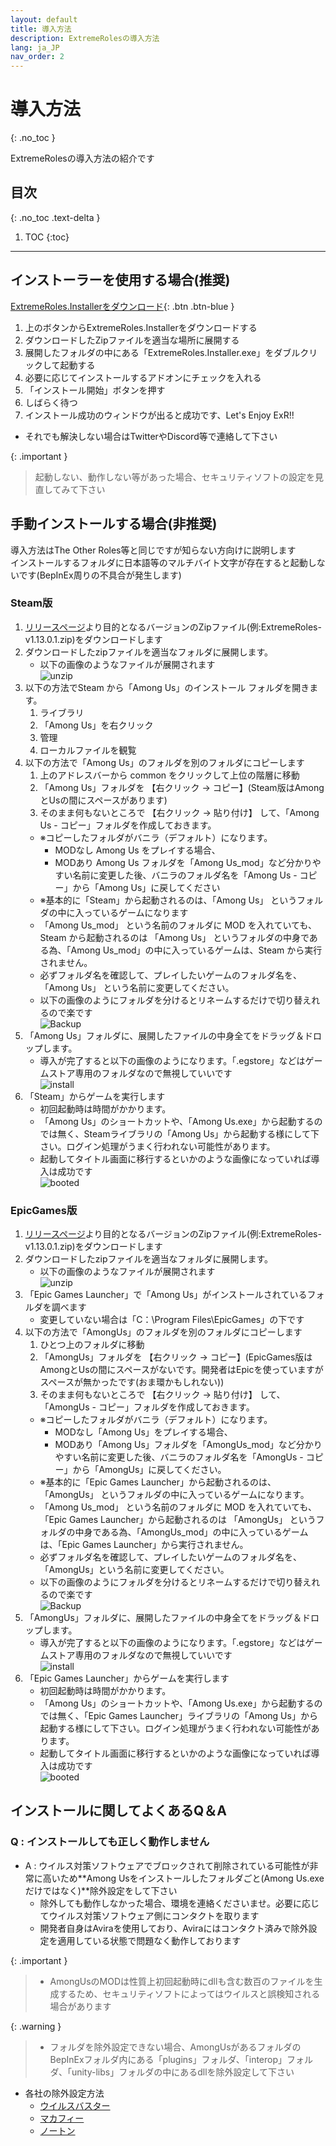 ```yaml
---
layout: default
title: 導入方法
description: ExtremeRolesの導入方法
lang: ja_JP
nav_order: 2
---
```


# 導入方法
{: .no_toc }

ExtremeRolesの導入方法の紹介です

## 目次
{: .no_toc .text-delta }

1. TOC
{:toc}
---

## インストーラーを使用する場合(推奨)

[ExtremeRoles.Installerをダウンロード](https://github.com/yukieiji/ExtremeRoles.Installer/releases/latest/download/ExtremeRoles.Installer-AllInOne.zip){: .btn .btn-blue }

1. 上のボタンからExtremeRoles.Installerをダウンロードする
2. ダウンロードしたZipファイルを適当な場所に展開する
3. 展開したフォルダの中にある「ExtremeRoles.Installer.exe」をダブルクリックして起動する
4. 必要に応じてインストールするアドオンにチェックを入れる
5. 「インストール開始」ボタンを押す
6. しばらく待つ
7. インストール成功のウィンドウが出ると成功です、Let's Enjoy ExR!!
  - それでも解決しない場合はTwitterやDiscord等で連絡して下さい

{: .important }
>
> 起動しない、動作しない等があった場合、セキュリティソフトの設定を見直してみて下さい




## 手動インストールする場合(非推奨)
導入方法はThe Other Roles等と同じですが知らない方向けに説明します<br>
インストールするフォルダに日本語等のマルチバイト文字が存在すると起動しないです(BepInEx周りの不具合が発生します)

### Steam版
1. [リリースページ](https://github.com/yukieiji/ExtremeRoles/releases)より目的となるバージョンのZipファイル(例:ExtremeRoles-v1.13.0.1.zip)をダウンロードします
2. ダウンロードしたzipファイルを適当なフォルダに展開します。
   - 以下の画像のようなファイルが展開されます<br>
   ![unzip](https://github.com/yukieiji/ExtremeRoles/wiki/image/unzip.jpg "Title")
3. 以下の方法でSteam から「Among Us」のインストール フォルダを開きます。
   1. ライブラリ
   2. 「Among Us」を右クリック
   3. 管理
   4. ローカルファイルを観覧
4. 以下の方法で「Among Us」のフォルダを別のフォルダにコピーします
   1. 上のアドレスバーから common をクリックして上位の階層に移動
   2. 「Among Us」フォルダを 【右クリック → コピー】(Steam版はAmongとUsの間にスペースがあります)
   3. そのまま何もないところで 【右クリック → 貼り付け】 して、「Among Us - コピー」フォルダを作成しておきます。
   - ※コピーしたフォルダがバニラ（デフォルト）になります。
      - MODなし Among Us をプレイする場合、
      - MODあり Among Us フォルダを「Among Us_mod」など分かりやすい名前に変更した後、バニラのフォルダ名を「Among Us - コピー」から「Among Us」に戻してください
   - ※基本的に「Steam」から起動されるのは、「Among Us」 というフォルダの中に入っているゲームになります
   - 「Among Us_mod」 という名前のフォルダに MOD を入れていても、Steam から起動されるのは 「Among Us」 というフォルダの中身である為、「Among Us_mod」の中に入っているゲームは、Steam から実行されません。
   - 必ずフォルダ名を確認して、プレイしたいゲームのフォルダ名を、「Among Us」 という名前に変更してください。
   - 以下の画像のようにフォルダを分けるとリネームするだけで切り替えれるので楽です<br>
![Backup](https://github.com/yukieiji/ExtremeRoles/wiki/image/Backup_amongUs_Steam.jpg)
5. 「Among Us」フォルダに、展開したファイルの中身全てをドラッグ＆ドロップします。
   - 導入が完了すると以下の画像のようになります。「.egstore」などはゲームストア専用のフォルダなので無視していいです<br>
![install](https://github.com/yukieiji/ExtremeRoles/wiki/image/installed.jpg)
6. 「Steam」からゲームを実行します
   - 初回起動時は時間がかかります。
   - 「Among Us」のショートカットや、「Among Us.exe」から起動するのでは無く、Steamライブラリの「Among Us」から起動する様にして下さい。ログイン処理がうまく行われない可能性があります。
   - 起動してタイトル画面に移行するといかのような画像になっていれば導入は成功です<br>
![booted](https://github.com/yukieiji/ExtremeRoles/wiki/image/install_boot.jpg)

### EpicGames版
1. [リリースページ](https://github.com/yukieiji/ExtremeRoles/releases)より目的となるバージョンのZipファイル(例:ExtremeRoles-v1.13.0.1.zip)をダウンロードします
2. ダウンロードしたzipファイルを適当なフォルダに展開します。
   - 以下の画像のようなファイルが展開されます<br>
   ![unzip](https://github.com/yukieiji/ExtremeRoles/wiki/image/unzip.jpg "Title")
3. 「Epic Games Launcher」で「Among Us」がインストールされているフォルダを調べます
   - 変更していない場合は「C：\Program Files\EpicGames」の下です
4. 以下の方法で「AmongUs」のフォルダを別のフォルダにコピーします
   1. ひとつ上のフォルダに移動
   2. 「AmongUs」フォルダを 【右クリック → コピー】(EpicGames版はAmongとUsの間にスペースがないです。開発者はEpicを使っていますがスペースが無かったです(おま環かもしれない))
   3. そのまま何もないところで 【右クリック → 貼り付け】 して、「AmongUs - コピー」フォルダを作成しておきます。
   - ※コピーしたフォルダがバニラ（デフォルト）になります。
      - MODなし「Among Us」をプレイする場合、
      - MODあり「Among Us」フォルダを「AmongUs_mod」など分かりやすい名前に変更した後、バニラのフォルダ名を「AmongUs - コピー」から「AmongUs」に戻してください。
   - ※基本的に「Epic Games Launcher」から起動されるのは、「AmongUs」 というフォルダの中に入っているゲームになります。
   - 「Among Us_mod」 という名前のフォルダに MOD を入れていても、「Epic Games Launcher」から起動されるのは 「AmongUs」 というフォルダの中身である為、「AmongUs_mod」の中に入っているゲームは、「Epic Games Launcher」から実行されません。
   - 必ずフォルダ名を確認して、プレイしたいゲームのフォルダ名を、「AmongUs」という名前に変更してください。
   - 以下の画像のようにフォルダを分けるとリネームするだけで切り替えれるので楽です<br>
![Backup](https://github.com/yukieiji/ExtremeRoles/wiki/image/Backup_amongUs_epic.jpg)
5. 「AmongUs」フォルダに、展開したファイルの中身全てをドラッグ＆ドロップします。
   - 導入が完了すると以下の画像のようになります。「.egstore」などはゲームストア専用のフォルダなので無視していいです<br>
![install](https://github.com/yukieiji/ExtremeRoles/wiki/image/installed.jpg)
6. 「Epic Games Launcher」からゲームを実行します
   - 初回起動時は時間がかかります。
   - 「Among Us」のショートカットや、「Among Us.exe」から起動するのでは無く、「Epic Games Launcher」ライブラリの「Among Us」から起動する様にして下さい。ログイン処理がうまく行われない可能性があります。
   - 起動してタイトル画面に移行するといかのような画像になっていれば導入は成功です<br>
![booted](https://github.com/yukieiji/ExtremeRoles/wiki/image/install_boot.jpg)


## インストールに関してよくあるQ＆A
### Q : インストールしても正しく動作しません
- A : ウイルス対策ソフトウェアでブロックされて削除されている可能性が非常に高いため**Among Usをインストールしたフォルダごと(Among Us.exeだけではなく)**除外設定をして下さい
  - 除外しても動作しなかった場合、環境を連絡くださいませ。必要に応じてウイルス対策ソフトウェア側にコンタクトを取ります
  - 開発者自身はAviraを使用しており、Aviraにはコンタクト済みで除外設定を適用している状態で問題なく動作しております

{: .important }
>
>  *  AmongUsのMODは性質上初回起動時にdllも含む数百のファイルを生成するため、セキュリティソフトによってはウイルスと誤検知される場合があります
>

{: .warning }
>
>  * フォルダを除外設定できない場合、AmongUsがあるフォルダのBepInExフォルダ内にある「plugins」フォルダ、「interop」フォルダ、「unity-libs」フォルダの中にあるdllを除外設定して下さい


- 各社の除外設定方法
  - [ウイルスバスター](https://helpcenter.trendmicro.com/ja-jp/article/tmka-17234)
  - [マカフィー](https://www.mcafee.com/support/?locale=ja-JP&articleId=TS102056&page=shell&shell=article-view)
  - [ノートン](https://support.norton.com/sp/ja/jp/home/current/solutions/v3672136)